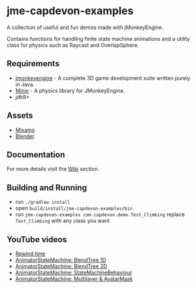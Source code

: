 # jme-capdevon-examples
A collection of useful and fun demos made with jMonkeyEngine.

Contains functions for handling finite state machine animations and a utility class for physics such as Raycast and OverlapSphere.

## Requirements
- [jmonkeyengine](https://github.com/jMonkeyEngine/jmonkeyengine) - A complete 3D game development suite written purely in Java.
- [Minie](https://github.com/stephengold/Minie) - A physics library for JMonkeyEngine.
- jdk8+
    
## Assets
- [Mixamo](https://www.mixamo.com/)
- [Blender](https://www.blender.org/download/)
    
## Documentation
For more details visit the [Wiki](https://github.com/capdevon/jme-capdevon-examples/wiki) section.

## Building and Running
- run `./gradlew install`
- open `build/install/jme-capdevon-examples/bin`
- run `jme-capdevon-examples com.capdevon.demo.Test_Climbing` replace `Test_Climbing` with any class you want

## YouTube videos
- [Rewind time](https://www.youtube.com/watch?v=124yx2i7KZc)
- [AnimatorStateMachine: BlendTree 1D](https://youtu.be/rVFFjLQMysQ)
- [AnimatorStateMachine: BlendTree 2D](https://www.youtube.com/watch?v=G-Cd120hSlI)
- [AnimatorStateMachine: StateMachineBehaviour](https://youtu.be/AQkUT5U48co)
- [AnimatorStateMachine: Multilayer & AvatarMask](https://youtu.be/jBGju49DScI)
